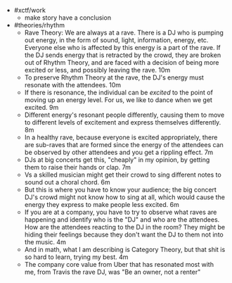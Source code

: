 - #xctf/work
	- make story have a conclusion
- #theories/rhythm
	- Rave Theory: We are always at a rave. There is a DJ who is pumping out energy, in the form of sound, light, information, energy, etc. Everyone else who is affected by this energy is a part of the rave. If the DJ sends energy that is retracted by the crowd, they are broken out of Rhythm Theory, and are faced with a decision of being more excited or less, and possibly leaving the rave.
	  10m
	- To preserve Rhythm Theory at the rave, the DJ's energy must resonate with the attendees.
	  10m
	- If there is resonance, the individual can be _excited_ to the point of moving up an energy level. For us, we like to dance when we get excited.
	  9m
	- Different energy's resonant people differently, causing them to move to different levels of excitement and express themselves differently.
	  8m
	- In a healthy rave, because everyone is excited appropriately, there are sub-raves that are formed since the energy of the attendees can be observed by other attendees and you get a rippling effect.
	  7m
	- DJs at big concerts get this, "cheaply" in my opinion, by getting them to raise their hands or clap.
	  7m
	- Vs a skilled musician might get their crowd to sing different notes to sound out a choral chord.
	  6m
	- But this is where you have to know your audience; the big concert DJ's crowd might not know how to sing at all, which would cause the energy they express to make people less excited.
	  6m
	- If you are at a company, you have to try to observe what raves are happening and identify who is the "DJ" and who are the attendees. How are the attendees reacting to the DJ in the room? They might be hiding their feelings because they don't want the DJ to them not into the music.
	  4m
	- And in math, what I am describing is Category Theory, but that shit is so hard to learn, trying my best.
	  4m
	- The company core value from Uber that has resonated most with me, from Travis the rave DJ, was "Be an owner, not a renter"